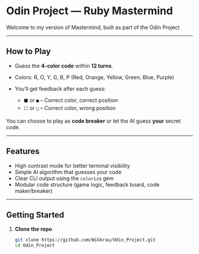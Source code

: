 # Odin Project — Ruby Mastermind

Welcome to my version of Mastermind, built as part of the Odin Project

---

##  How to Play

- Guess the **4-color code** within **12 turns**.
- Colors: R, O, Y, G, B, P (Red, Orange, Yellow, Green, Blue, Purple)
- You’ll get feedback after each guess:

  - `⬛` or `■` – Correct color, correct position
  - `⬜` or `□` – Correct color, wrong position

You can choose to play as **code breaker** or let the AI guess **your** secret code.

---

##  Features

- High contrast mode for better terminal visibility
- Simple AI algorithm that guesses your code
- Clear CLI output using the `colorize` gem
- Modular code structure (game logic, feedback board, code maker/breaker)

---

##  Getting Started

1. **Clone the repo**
   ```bash
   git clone https://github.com/Wikkrau/Odin_Project.git
   cd Odin_Project
